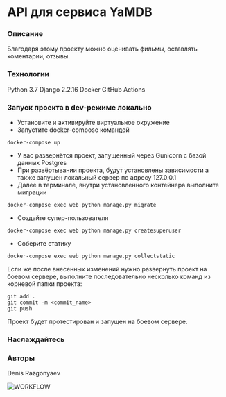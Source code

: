 # API для сервиса YaMDB
### Описание
Благодаря этому проекту можно оценивать фильмы, оставлять коментарии, отзывы.
### Технологии
Python 3.7
Django 2.2.16
Docker
GitHub Actions

### Запуск проекта в dev-режиме локально
- Установите и активируйте виртуальное окружение
- Запустите docker-compose командой
```
docker-compose up
``` 

- У вас развернётся проект, запущенный через Gunicorn с базой данных Postgres
- При развёртывании проекта, будут установлены зависимости а также запущен локальный сервер по адресу 127.0.0.1
- Далее в терминале, внутри установленного контейнера выполните миграции
``` 
docker-compose exec web python manage.py migrate
```
- Создайте супер-пользователя
``` 
docker-compose exec web python manage.py createsuperuser
```
- Соберите статику
```
docker-compose exec web python manage.py collectstatic
```
Если же после внесенных изменений нужно развернуть проект на боевом сервере,
выполните последовательно несколько команд из корневой папки проекта:
```
git add .
git commit -m <commit_name>
git push
```
Проект будет протестирован и запущен на боевом сервере.

### Наслаждайтесь
### Авторы
Denis Razgonyaev

![WORKFLOW](https://github.com/lightning1701/yamdb_final/actions/workflows/yamdb_workflow.yaml/badge.svg)

